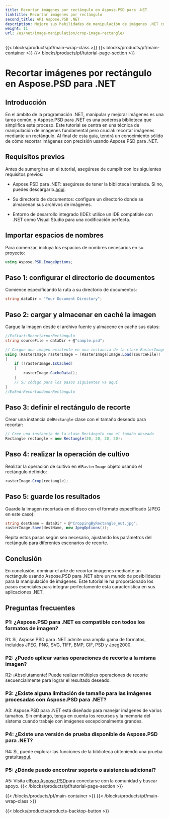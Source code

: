 ```yaml
---
title: Recortar imágenes por rectángulo en Aspose.PSD para .NET
linktitle: Recortar imágenes por rectángulo
second_title: API Aspose.PSD .NET
description: Mejore sus habilidades de manipulación de imágenes .NET con Aspose.PSD. Aprenda a recortar imágenes paso a paso utilizando rectángulos para mayor precisión.
weight: 11
url: /es/net/image-manipulation/crop-image-rectangle/
---
```


{{< blocks/products/pf/main-wrap-class >}}
{{< blocks/products/pf/main-container >}}
{{< blocks/products/pf/tutorial-page-section >}}

# Recortar imágenes por rectángulo en Aspose.PSD para .NET

## Introducción

En el ámbito de la programación .NET, manipular y mejorar imágenes es una tarea común, y Aspose.PSD para .NET es una poderosa biblioteca que simplifica este proceso. Este tutorial se centra en una técnica de manipulación de imágenes fundamental pero crucial: recortar imágenes mediante un rectángulo. Al final de esta guía, tendrá un conocimiento sólido de cómo recortar imágenes con precisión usando Aspose.PSD para .NET.

## Requisitos previos

Antes de sumergirse en el tutorial, asegúrese de cumplir con los siguientes requisitos previos:

-  Aspose.PSD para .NET: asegúrese de tener la biblioteca instalada. Si no, puedes descargarlo.[aquí](https://releases.aspose.com/psd/net/).

- Su directorio de documentos: configure un directorio donde se almacenan sus archivos de imágenes.

- Entorno de desarrollo integrado (IDE): utilice un IDE compatible con .NET como Visual Studio para una codificación perfecta.

## Importar espacios de nombres

Para comenzar, incluya los espacios de nombres necesarios en su proyecto:

```csharp
using Aspose.PSD.ImageOptions;
```

## Paso 1: configurar el directorio de documentos

Comience especificando la ruta a su directorio de documentos:

```csharp
string dataDir = "Your Document Directory";
```

## Paso 2: cargar y almacenar en caché la imagen

Cargue la imagen desde el archivo fuente y almacene en caché sus datos:

```csharp
//ExStart:RecortarporRectángulo
string sourceFile = dataDir + @"sample.psd";

// Cargue una imagen existente en una instancia de la clase RasterImage
using (RasterImage rasterImage = (RasterImage)Image.Load(sourceFile))
{
    if (!rasterImage.IsCached)
    {
        rasterImage.CacheData();
    }
    // Su código para los pasos siguientes va aquí
}
//ExEnd:RecortandoporRectángulo
```

## Paso 3: definir el rectángulo de recorte

 Crear una instancia del`Rectangle` clase con el tamaño deseado para recortar:

```csharp
// Cree una instancia de la clase Rectángulo con el tamaño deseado
Rectangle rectangle = new Rectangle(20, 20, 20, 20);
```

## Paso 4: realizar la operación de cultivo

 Realizar la operación de cultivo en el`RasterImage` objeto usando el rectángulo definido:

```csharp
rasterImage.Crop(rectangle);
```

## Paso 5: guarde los resultados

Guarde la imagen recortada en el disco con el formato especificado (JPEG en este caso):

```csharp
string destName = dataDir + @"CroppingByRectangle_out.jpg";
rasterImage.Save(destName, new JpegOptions());
```

Repita estos pasos según sea necesario, ajustando los parámetros del rectángulo para diferentes escenarios de recorte.

## Conclusión

En conclusión, dominar el arte de recortar imágenes mediante un rectángulo usando Aspose.PSD para .NET abre un mundo de posibilidades para la manipulación de imágenes. Este tutorial le ha proporcionado los pasos esenciales para integrar perfectamente esta característica en sus aplicaciones .NET.

## Preguntas frecuentes

### P1: ¿Aspose.PSD para .NET es compatible con todos los formatos de imagen?

R1: Sí, Aspose.PSD para .NET admite una amplia gama de formatos, incluidos JPEG, PNG, SVG, TIFF, BMP, GIF, PSD y Jpeg2000.

### P2: ¿Puedo aplicar varias operaciones de recorte a la misma imagen?

R2: ¡Absolutamente! Puede realizar múltiples operaciones de recorte secuencialmente para lograr el resultado deseado.

### P3: ¿Existe alguna limitación de tamaño para las imágenes procesadas con Aspose.PSD para .NET?

A3: Aspose.PSD para .NET está diseñado para manejar imágenes de varios tamaños. Sin embargo, tenga en cuenta los recursos y la memoria del sistema cuando trabaje con imágenes excepcionalmente grandes.

### P4: ¿Existe una versión de prueba disponible de Aspose.PSD para .NET?

 R4: Sí, puede explorar las funciones de la biblioteca obteniendo una prueba gratuita[aquí](https://releases.aspose.com/).

### P5: ¿Dónde puedo encontrar soporte o asistencia adicional?

 A5: Visita el[Foro Aspose.PSD](https://forum.aspose.com/c/psd/34)para conectarse con la comunidad y buscar apoyo.
{{< /blocks/products/pf/tutorial-page-section >}}

{{< /blocks/products/pf/main-container >}}
{{< /blocks/products/pf/main-wrap-class >}}

{{< blocks/products/products-backtop-button >}}
